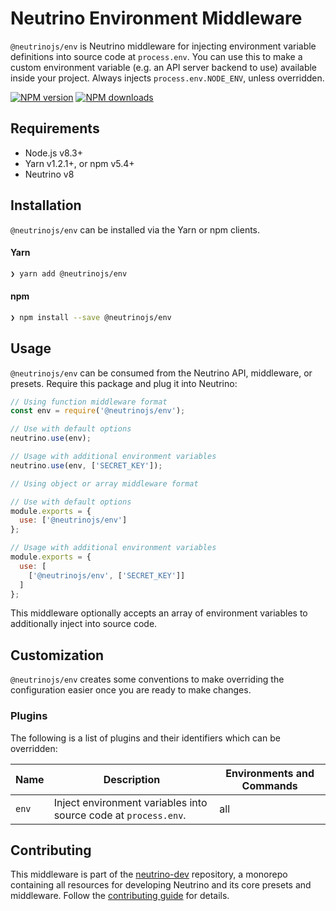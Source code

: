 # Neutrino Environment Middleware

`@neutrinojs/env` is Neutrino middleware for injecting environment variable definitions into
source code at `process.env`. You can use this to make a custom environment variable (e.g. an API server backend to
use) available inside your project. Always injects `process.env.NODE_ENV`, unless overridden.

[![NPM version][npm-image]][npm-url]
[![NPM downloads][npm-downloads]][npm-url]

## Requirements

- Node.js v8.3+
- Yarn v1.2.1+, or npm v5.4+
- Neutrino v8

## Installation

`@neutrinojs/env` can be installed via the Yarn or npm clients.

#### Yarn

```bash
❯ yarn add @neutrinojs/env
```

#### npm

```bash
❯ npm install --save @neutrinojs/env
```

## Usage

`@neutrinojs/env` can be consumed from the Neutrino API, middleware, or presets. Require this package
and plug it into Neutrino:

```js
// Using function middleware format
const env = require('@neutrinojs/env');

// Use with default options
neutrino.use(env);

// Usage with additional environment variables
neutrino.use(env, ['SECRET_KEY']);
```

```js
// Using object or array middleware format

// Use with default options
module.exports = {
  use: ['@neutrinojs/env']
};

// Usage with additional environment variables
module.exports = {
  use: [
    ['@neutrinojs/env', ['SECRET_KEY']]
  ]
};
```

This middleware optionally accepts an array of environment variables to additionally inject into source code.

## Customization

`@neutrinojs/env` creates some conventions to make overriding the configuration easier once you are ready to
make changes.

### Plugins

The following is a list of plugins and their identifiers which can be overridden:

| Name | Description | Environments and Commands |
| --- | --- | --- |
| `env` | Inject environment variables into source code at `process.env`. | all |

## Contributing

This middleware is part of the [neutrino-dev](https://github.com/mozilla-neutrino/neutrino-dev) repository, a monorepo
containing all resources for developing Neutrino and its core presets and middleware. Follow the
[contributing guide](https://neutrinojs.org/contributing) for details.

[npm-image]: https://img.shields.io/npm/v/@neutrinojs/env.svg
[npm-downloads]: https://img.shields.io/npm/dt/@neutrinojs/env.svg
[npm-url]: https://www.npmjs.com/package/@neutrinojs/env
